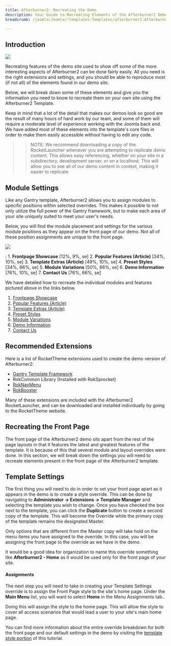 ```yaml
---
title: Afterburner2: Recreating the Demo
description: Your Guide to Recreating Elements of the Afterburner2 Demo for Joomla
breadcrumb: /joomla:Joomla/!templates:Templates/afterburner2:Afterburner2

---
```


Introduction
-----

![][afterburner2]

Recreating features of the demo site used to show off some of the more interesting aspects of Afterburner2 can be done fairly easily. All you need is the right extensions and settings, and you should be able to reproduce most (if not all) of the elements found in our demo site. 

Below, we will break down some of these elements and give you the information you need to know to recreate them on your own site using the Afterburner2 Template.

Keep in mind that a lot of the detail that makes our demos look so good are the result of many hours of hard work by our team, and some of them will require a moderate level of experience working with the Joomla back end. We have added most of these elements into the template's core files in order to make them easily accessible without having to edit any code.

>> NOTE: We recommend downloading a copy of the RocketLauncher whenever you are attempting to replicate demo content. This allows easy referencing, whether on your site in a subdirectory, development server, or on a localhost. This will allow you to see all of our demo content in context, making it easier to replicate.

Module Settings
-----

Like any Gantry template, Afterburner2 allows you to assign modules to specific positions within selected overrides. This makes it possible to not only utilize the full power of the Gantry framework, but to make each area of your site uniquely suited to meet your user's needs.

Below, you will find the module placement and settings for the various module positions as they appear on the front page of our demo. Not all of these position assignments are unique to the front page.

![][Afterburner22]

:   1. **Frontpage Showcase**  [12%, 9%, se]
    2. **Popular Features (Article)**  [34%, 10%, se]
    3. **Template Extras (Article)**  [49%, 10%, se]
    4. **Preset Styles**  [34%, 66%, se]
    5. **Module Variations**  [50%, 66%, se]
    6. **Demo Information** [76%, 10%, se]
    7. **Contact Us** [76%, 66%, se]

We have detailed how to recreate the individual modules and features pictured above in the links below.

1. [Frontpage Showcase][module1]
2. [Popular Features (Article)][module2]
3. [Template Extras (Article)][module3]
4. [Preset Styles][module4]
5. [Module Variations][module5]
6. [Demo Information][module6]
7. [Contact Us][module7]

Recommended Extensions
-----

Here is a list of RocketTheme extensions used to create the demo version of Afterburner2:

* [Gantry Template Framework][gantry]
* RokCommon Library (Installed with RokSprocket)
* [RokNavMenu][roknavmenu]
* [RokBooster][rokbooster]

Many of these extensions are included with the Afterburner2 RocketLauncher, and can be downloaded and installed individually by going to the RocketTheme website.

Recreating the Front Page
-----

The front page of the Afterburner2 demo sits apart from the rest of the page layouts in that it features the latest and greatest features of the template. It is because of this that several module and layout overrides were done. In this section, we will break down the settings you will need to recreate elements present in the front page of the Afterburner2 template.

Template Settings
-----

The first thing you will need to do in order to set your front page apart as it appears in the demo is to create a style override. This can be done by navigating to **Administrator -> Extensions -> Template Manager** and selecting the template you wish to change.  Once you have checked the box next to the template, you can click the **Duplicate** button to create a second copy of the template. This will become the Override while the primary copy of the template remains the designated Master.

Only options that are different from the Master copy will take hold on the menu items you have assigned to the override. In this case, you will be assigning the front page to the override as we have in the demo.

It would be a good idea for organization to name this override something like **Afterburner2 - Home** as it would be used only for the front page of your site.

#### Assignments

The next step you will need to take in creating your Template Settings override is to assign the Front Page style to the site's home page. Under the **Main Menu** list, you will want to select **Home** in the Menu Assignments tab..

Doing this will assign the style to the home page. This will allow the style to cover all access scenarios that would lead a user to your site's main home page.

You can find more information about the entire override breakdown for both the front page and our default settings in the demo by visiting the [template style portion][demooverride] of this tutorial.

[gantry]: http://gantry-framework.org/download
[afterburner2]: assets/afterburner22.jpeg
[afterburner22]: assets/afterburner2.jpeg
[demooverride]: demo_override.md
[roknavmenu]: http://www.rockettheme.com/joomla/extensions/roknavmenu
[rokbooster]: http://www.rockettheme.com/joomla/extensions/rokbooster
[module1]: demo_module_1.md
[module2]: demo_module_2.md
[module3]: demo_module_3.md
[module4]: demo_module_4.md
[module5]: demo_module_5.md
[module6]: demo_module_6.md
[module7]: demo_module_7.md
[module8]: demo_module_8.md
[module9]: demo_module_9.md
[module10]: demo_module_10.md
[module11]: demo_module_11.md
[module12]: demo_module_12.md
[module13]: demo_module_13.md
[module14]: demo_module_14.md
[module15]: demo_module_15.md
[icons]: http://fortawesome.github.io/Font-Awesome/icons/
[scroll]: assets/demo_2.jpeg